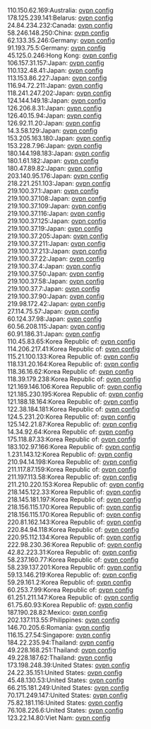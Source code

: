 110.150.62.169:Australia: [ovpn config](vpn/110_150_62_169.ovpn)  
178.125.239.141:Belarus: [ovpn config](vpn/178_125_239_141.ovpn)  
24.84.234.232:Canada: [ovpn config](vpn/24_84_234_232.ovpn)  
58.246.148.250:China: [ovpn config](vpn/58_246_148_250.ovpn)  
62.133.35.246:Germany: [ovpn config](vpn/62_133_35_246.ovpn)  
91.193.75.5:Germany: [ovpn config](vpn/91_193_75_5.ovpn)  
45.125.0.246:Hong Kong: [ovpn config](vpn/45_125_0_246.ovpn)  
106.157.31.157:Japan: [ovpn config](vpn/106_157_31_157.ovpn)  
110.132.48.41:Japan: [ovpn config](vpn/110_132_48_41.ovpn)  
113.153.86.227:Japan: [ovpn config](vpn/113_153_86_227.ovpn)  
116.94.72.211:Japan: [ovpn config](vpn/116_94_72_211.ovpn)  
118.241.247.202:Japan: [ovpn config](vpn/118_241_247_202.ovpn)  
124.144.149.18:Japan: [ovpn config](vpn/124_144_149_18.ovpn)  
126.206.8.31:Japan: [ovpn config](vpn/126_206_8_31.ovpn)  
126.40.15.94:Japan: [ovpn config](vpn/126_40_15_94.ovpn)  
126.92.11.20:Japan: [ovpn config](vpn/126_92_11_20.ovpn)  
14.3.58.129:Japan: [ovpn config](vpn/14_3_58_129.ovpn)  
153.205.163.180:Japan: [ovpn config](vpn/153_205_163_180.ovpn)  
153.228.7.96:Japan: [ovpn config](vpn/153_228_7_96.ovpn)  
180.144.198.183:Japan: [ovpn config](vpn/180_144_198_183.ovpn)  
180.1.61.182:Japan: [ovpn config](vpn/180_1_61_182.ovpn)  
180.47.89.82:Japan: [ovpn config](vpn/180_47_89_82.ovpn)  
203.140.95.176:Japan: [ovpn config](vpn/203_140_95_176.ovpn)  
218.221.251.103:Japan: [ovpn config](vpn/218_221_251_103.ovpn)  
219.100.37.1:Japan: [ovpn config](vpn/219_100_37_1.ovpn)  
219.100.37.108:Japan: [ovpn config](vpn/219_100_37_108.ovpn)  
219.100.37.109:Japan: [ovpn config](vpn/219_100_37_109.ovpn)  
219.100.37.116:Japan: [ovpn config](vpn/219_100_37_116.ovpn)  
219.100.37.125:Japan: [ovpn config](vpn/219_100_37_125.ovpn)  
219.100.37.19:Japan: [ovpn config](vpn/219_100_37_19.ovpn)  
219.100.37.205:Japan: [ovpn config](vpn/219_100_37_205.ovpn)  
219.100.37.211:Japan: [ovpn config](vpn/219_100_37_211.ovpn)  
219.100.37.213:Japan: [ovpn config](vpn/219_100_37_213.ovpn)  
219.100.37.22:Japan: [ovpn config](vpn/219_100_37_22.ovpn)  
219.100.37.4:Japan: [ovpn config](vpn/219_100_37_4.ovpn)  
219.100.37.50:Japan: [ovpn config](vpn/219_100_37_50.ovpn)  
219.100.37.58:Japan: [ovpn config](vpn/219_100_37_58.ovpn)  
219.100.37.7:Japan: [ovpn config](vpn/219_100_37_7.ovpn)  
219.100.37.90:Japan: [ovpn config](vpn/219_100_37_90.ovpn)  
219.98.172.42:Japan: [ovpn config](vpn/219_98_172_42.ovpn)  
27.114.75.57:Japan: [ovpn config](vpn/27_114_75_57.ovpn)  
60.124.37.98:Japan: [ovpn config](vpn/60_124_37_98.ovpn)  
60.56.208.115:Japan: [ovpn config](vpn/60_56_208_115.ovpn)  
60.91.186.31:Japan: [ovpn config](vpn/60_91_186_31.ovpn)  
110.45.83.65:Korea Republic of: [ovpn config](vpn/110_45_83_65.ovpn)  
114.206.217.41:Korea Republic of: [ovpn config](vpn/114_206_217_41.ovpn)  
115.21.100.133:Korea Republic of: [ovpn config](vpn/115_21_100_133.ovpn)  
118.131.20.164:Korea Republic of: [ovpn config](vpn/118_131_20_164.ovpn)  
118.36.16.62:Korea Republic of: [ovpn config](vpn/118_36_16_62.ovpn)  
118.39.179.238:Korea Republic of: [ovpn config](vpn/118_39_179_238.ovpn)  
121.169.146.106:Korea Republic of: [ovpn config](vpn/121_169_146_106.ovpn)  
121.185.230.195:Korea Republic of: [ovpn config](vpn/121_185_230_195.ovpn)  
121.188.18.164:Korea Republic of: [ovpn config](vpn/121_188_18_164.ovpn)  
122.38.184.181:Korea Republic of: [ovpn config](vpn/122_38_184_181.ovpn)  
124.5.231.20:Korea Republic of: [ovpn config](vpn/124_5_231_20.ovpn)  
125.142.21.87:Korea Republic of: [ovpn config](vpn/125_142_21_87.ovpn)  
14.34.92.64:Korea Republic of: [ovpn config](vpn/14_34_92_64.ovpn)  
175.118.87.33:Korea Republic of: [ovpn config](vpn/175_118_87_33.ovpn)  
183.102.97.166:Korea Republic of: [ovpn config](vpn/183_102_97_166.ovpn)  
1.231.143.12:Korea Republic of: [ovpn config](vpn/1_231_143_12.ovpn)  
210.94.14.198:Korea Republic of: [ovpn config](vpn/210_94_14_198.ovpn)  
211.117.87.159:Korea Republic of: [ovpn config](vpn/211_117_87_159.ovpn)  
211.197.113.58:Korea Republic of: [ovpn config](vpn/211_197_113_58.ovpn)  
211.210.220.153:Korea Republic of: [ovpn config](vpn/211_210_220_153.ovpn)  
218.145.122.33:Korea Republic of: [ovpn config](vpn/218_145_122_33.ovpn)  
218.145.181.197:Korea Republic of: [ovpn config](vpn/218_145_181_197.ovpn)  
218.156.115.170:Korea Republic of: [ovpn config](vpn/218_156_115_170.ovpn)  
218.156.115.170:Korea Republic of: [ovpn config](vpn/218_156_115_170.ovpn)  
220.81.162.143:Korea Republic of: [ovpn config](vpn/220_81_162_143.ovpn)  
220.84.94.118:Korea Republic of: [ovpn config](vpn/220_84_94_118.ovpn)  
220.95.112.134:Korea Republic of: [ovpn config](vpn/220_95_112_134.ovpn)  
222.98.230.36:Korea Republic of: [ovpn config](vpn/222_98_230_36.ovpn)  
42.82.223.31:Korea Republic of: [ovpn config](vpn/42_82_223_31.ovpn)  
58.237.160.77:Korea Republic of: [ovpn config](vpn/58_237_160_77.ovpn)  
58.239.137.201:Korea Republic of: [ovpn config](vpn/58_239_137_201.ovpn)  
59.13.146.219:Korea Republic of: [ovpn config](vpn/59_13_146_219.ovpn)  
59.29.161.2:Korea Republic of: [ovpn config](vpn/59_29_161_2.ovpn)  
60.253.7.99:Korea Republic of: [ovpn config](vpn/60_253_7_99.ovpn)  
61.251.211.147:Korea Republic of: [ovpn config](vpn/61_251_211_147.ovpn)  
61.75.60.93:Korea Republic of: [ovpn config](vpn/61_75_60_93.ovpn)  
187.190.28.82:Mexico: [ovpn config](vpn/187_190_28_82.ovpn)  
202.137.113.55:Philippines: [ovpn config](vpn/202_137_113_55.ovpn)  
146.70.205.6:Romania: [ovpn config](vpn/146_70_205_6.ovpn)  
116.15.27.54:Singapore: [ovpn config](vpn/116_15_27_54.ovpn)  
184.22.235.94:Thailand: [ovpn config](vpn/184_22_235_94.ovpn)  
49.228.168.251:Thailand: [ovpn config](vpn/49_228_168_251.ovpn)  
49.228.187.62:Thailand: [ovpn config](vpn/49_228_187_62.ovpn)  
173.198.248.39:United States: [ovpn config](vpn/173_198_248_39.ovpn)  
24.22.35.151:United States: [ovpn config](vpn/24_22_35_151.ovpn)  
45.48.130.53:United States: [ovpn config](vpn/45_48_130_53.ovpn)  
66.215.181.249:United States: [ovpn config](vpn/66_215_181_249.ovpn)  
70.171.249.147:United States: [ovpn config](vpn/70_171_249_147.ovpn)  
75.82.181.116:United States: [ovpn config](vpn/75_82_181_116.ovpn)  
76.108.226.6:United States: [ovpn config](vpn/76_108_226_6.ovpn)  
123.22.14.80:Viet Nam: [ovpn config](vpn/123_22_14_80.ovpn)  
